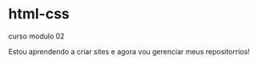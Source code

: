 # html-css
 curso modulo 02

Estou aprendendo a criar sites e agora vou gerenciar meus repositorrios! 